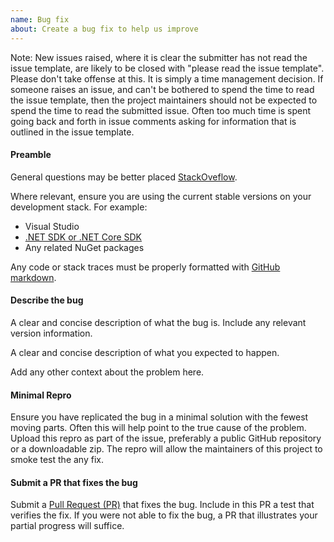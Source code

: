 ```yaml
---
name: Bug fix
about: Create a bug fix to help us improve
---
```


Note: New issues raised, where it is clear the submitter has not read the issue template, are likely to be closed with "please read the issue template". Please don't take offense at this. It is simply a time management decision. If someone raises an issue, and can't be bothered to spend the time to read the issue template, then the project maintainers should not be expected to spend the time to read the submitted issue. Often too much time is spent going back and forth in issue comments asking for information that is outlined in the issue template.

#### Preamble

General questions may be better placed [StackOveflow](https://stackoverflow.com/).

Where relevant, ensure you are using the current stable versions on your development stack. For example:

 * Visual Studio
 * [.NET SDK or .NET Core SDK](https://www.microsoft.com/net/download)
 * Any related NuGet packages

Any code or stack traces must be properly formatted with [GitHub markdown](https://guides.github.com/features/mastering-markdown/).

#### Describe the bug

A clear and concise description of what the bug is. Include any relevant version information.

A clear and concise description of what you expected to happen.

Add any other context about the problem here.

#### Minimal Repro

Ensure you have replicated the bug in a minimal solution with the fewest moving parts. Often this will help point to the true cause of the problem. Upload this repro as part of the issue, preferably a public GitHub repository or a downloadable zip. The repro will allow the maintainers of this project to smoke test the any fix.

#### Submit a PR that fixes the bug

Submit a [Pull Request (PR)](https://help.github.com/articles/about-pull-requests/) that fixes the bug. Include in this PR a test that verifies the fix. If you were not able to fix the bug, a PR that illustrates your partial progress will suffice.